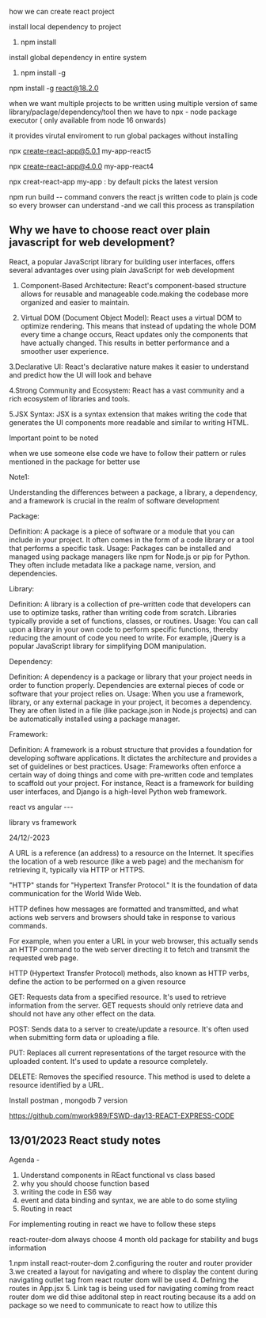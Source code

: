 how we can create react project


install local dependency to project
 
1. npm install <package name>


install global dependency in entire system


1. npm install -g <package name> 
  

  npm install -g react@18.2.0


when we want multiple projects to be written using multiple version of same library/paclage/dependency/tool then   we have to npx - node package executor ( only available from node 16 onwards)

  it provides virutal enviroment to run global packages without installing


  npx create-react-app@5.0.1 my-app-react5

  npx create-react-app@4.0.0 my-app-react4

  npx creat-react-app my-app : by default picks the latest version




npm run build -- command convers the react js written code to plain js code
so every browser can understand -and we call this process as transpilation 


Why we have to choose react over plain javascript for web development?
------------------------------------

React, a popular JavaScript library for building user interfaces, offers several advantages over using plain JavaScript for web development

1. Component-Based Architecture: React's component-based structure allows for reusable and manageable code.making the codebase more organized and easier to maintain.

2. Virtual DOM (Document Object Model): React uses a virtual DOM to optimize rendering. This means that instead of updating the whole DOM every time a change occurs, React updates only the components that have actually changed. This results in better performance and a smoother user experience.

3.Declarative UI: React's declarative nature makes it easier to understand and predict how the UI will look and behave

4.Strong Community and Ecosystem: React has a vast community and a rich ecosystem of libraries and tools.

5.JSX Syntax: JSX is a syntax extension that makes writing the code that generates the UI components more readable and similar to writing HTML. 


Important point to be noted

when we use someone else code we have to follow their pattern or rules mentioned in the package for better use


Note1:


Understanding the differences between a package, a library, a dependency, and a framework is crucial in the realm of software development


Package:

Definition: A package is a piece of software or a module that you can include in your project. It often comes in the form of a code library or a tool that performs a specific task.
Usage: Packages can be installed and managed using package managers like npm for Node.js or pip for Python. They often include metadata like a package name, version, and dependencies.


Library:

Definition: A library is a collection of pre-written code that developers can use to optimize tasks, rather than writing code from scratch. Libraries typically provide a set of functions, classes, or routines.
Usage: You can call upon a library in your own code to perform specific functions, thereby reducing the amount of code you need to write. For example, jQuery is a popular JavaScript library for simplifying DOM manipulation.


Dependency:

Definition: A dependency is a package or library that your project needs in order to function properly. Dependencies are external pieces of code or software that your project relies on.
Usage: When you use a framework, library, or any external package in your project, it becomes a dependency. They are often listed in a file (like package.json in Node.js projects) and can be automatically installed using a package manager.

Framework:

Definition: A framework is a robust structure that provides a foundation for developing software applications. It dictates the architecture and provides a set of guidelines or best practices.
Usage: Frameworks often enforce a certain way of doing things and come with pre-written code and templates to scaffold out your project. For instance, React is a framework for building user interfaces, and Django is a high-level Python web framework.

react vs angular ---

library vs framework



24/12/-2023

A URL is a reference (an address) to a resource on the Internet. It specifies the location of a web resource (like a web page) and the mechanism for retrieving it, typically via HTTP or HTTPS. 

"HTTP" stands for "Hypertext Transfer Protocol." It is the foundation of data communication for the World Wide Web. 

HTTP defines how messages are formatted and transmitted, and what actions web servers and browsers should take in response to various commands.

 For example, when you enter a URL in your web browser, this actually sends an HTTP command to the web server directing it to fetch and transmit the requested web page.


HTTP (Hypertext Transfer Protocol) methods, also known as HTTP verbs, define the action to be performed on a given resource


GET: Requests data from a specified resource. It's used to retrieve information from the server. GET requests should only retrieve data and should not have any other effect on the data.


POST: Sends data to a server to create/update a resource. It's often used when submitting form data or uploading a file.

PUT: Replaces all current representations of the target resource with the uploaded content. It's used to update a resource completely.

DELETE: Removes the specified resource. This method is used to delete a resource identified by a URL.


Install postman , mongodb 7 version

https://github.com/mwork989/FSWD-day13-REACT-EXPRESS-CODE



13/01/2023  React study notes
-----------------------

Agenda -
1. Understand components in REact functional vs class based
2. why you should choose function based
3. writing the code in ES6 way
4. event and data binding and syntax, we are able to do some styling 
5. Routing in react


For implementing routing in react we have to follow these steps

react-router-dom always choose 4 month old package for stability and bugs information

1.npm install react-router-dom
2.configuring the router and router provider
3.we created a layout for navigating and where to display the content during
navigating outlet tag from react router dom will be used
4. Defning the routes in App.jsx 
5. Link tag is being used for navigating coming from react router dom
we did thise additonal step in react routing because its a add on package
so we need to communicate to react how to utilize this


